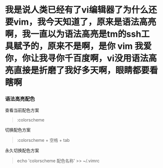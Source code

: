 # 我是说人类已经有了vi编辑器了为什么还要vim，我今天知道了，原来是语法高亮啊，我一直以为语法高亮是tm的ssh工具赋予的，原来不是啊，是你 vim 我爱你，你让我寻你千百度啊，vi没用语法高亮直接是折磨了我好多天啊，眼睛都要看瞎啊

### 语法高亮配色
查看当前配色方案
> :colorscheme

切换配色方案
> :colorscheme + 空格 + tab

永久切换配色方案
> echo 'colorscheme 配色名称' >> ~/.vimrc